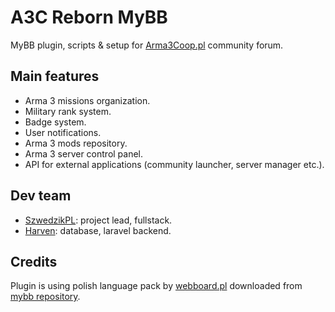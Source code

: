 # A3C Reborn MyBB
MyBB plugin, scripts & setup for [Arma3Coop.pl](https://arma3coop.pl) community forum.

## Main features
- Arma 3 missions organization.
- Military rank system.
- Badge system.
- User notifications.
- Arma 3 mods repository.
- Arma 3 server control panel.
- API for external applications (community launcher, server manager etc.).

## Dev team
- [SzwedzikPL](https://github.com/SzwedzikPL): project lead, fullstack.
- [Harven](https://github.com/michalpietryka): database, laravel backend.

## Credits
Plugin is using polish language pack by [webboard.pl](https://webboard.pl/) downloaded from [mybb repository](https://community.mybb.com/mods.php?action=view&pid=920).
